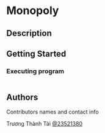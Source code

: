 # Monopoly

## Description

## Getting Started

### Executing program


```

```
## Authors

Contributors names and contact info

 Trương Thành Tài
[@23521380](23521380@gm.uit.edu.vn)

